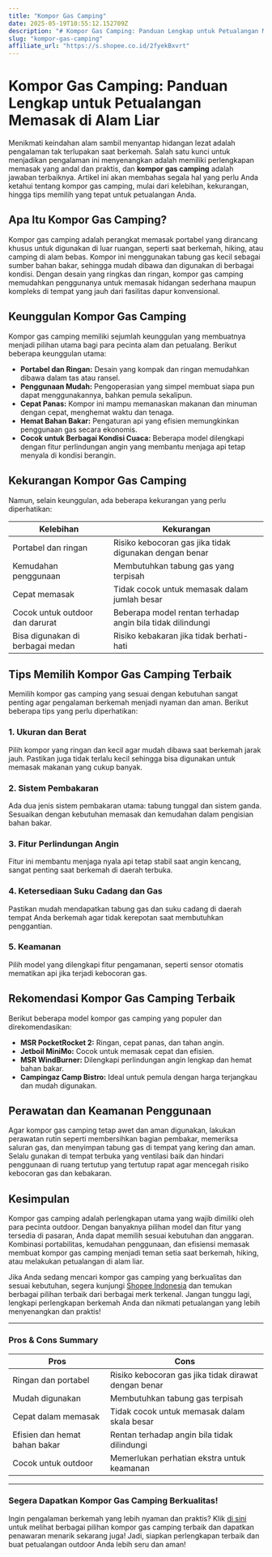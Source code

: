 ```yaml
---
title: "Kompor Gas Camping"
date: 2025-05-19T10:55:12.152709Z
description: "# Kompor Gas Camping: Panduan Lengkap untuk Petualangan Memasak di Alam Liar..."
slug: "kompor-gas-camping"
affiliate_url: "https://s.shopee.co.id/2fyekBxvrt"
---
```

# Kompor Gas Camping: Panduan Lengkap untuk Petualangan Memasak di Alam Liar

Menikmati keindahan alam sambil menyantap hidangan lezat adalah pengalaman tak terlupakan saat berkemah. Salah satu kunci untuk menjadikan pengalaman ini menyenangkan adalah memiliki perlengkapan memasak yang andal dan praktis, dan **kompor gas camping** adalah jawaban terbaiknya. Artikel ini akan membahas segala hal yang perlu Anda ketahui tentang kompor gas camping, mulai dari kelebihan, kekurangan, hingga tips memilih yang tepat untuk petualangan Anda.

## Apa Itu Kompor Gas Camping?

Kompor gas camping adalah perangkat memasak portabel yang dirancang khusus untuk digunakan di luar ruangan, seperti saat berkemah, hiking, atau camping di alam bebas. Kompor ini menggunakan tabung gas kecil sebagai sumber bahan bakar, sehingga mudah dibawa dan digunakan di berbagai kondisi. Dengan desain yang ringkas dan ringan, kompor gas camping memudahkan penggunanya untuk memasak hidangan sederhana maupun kompleks di tempat yang jauh dari fasilitas dapur konvensional.

## Keunggulan Kompor Gas Camping

Kompor gas camping memiliki sejumlah keunggulan yang membuatnya menjadi pilihan utama bagi para pecinta alam dan petualang. Berikut beberapa keunggulan utama:

- **Portabel dan Ringan:** Desain yang kompak dan ringan memudahkan dibawa dalam tas atau ransel.
- **Penggunaan Mudah:** Pengoperasian yang simpel membuat siapa pun dapat menggunakannya, bahkan pemula sekalipun.
- **Cepat Panas:** Kompor ini mampu memanaskan makanan dan minuman dengan cepat, menghemat waktu dan tenaga.
- **Hemat Bahan Bakar:** Pengaturan api yang efisien memungkinkan penggunaan gas secara ekonomis.
- **Cocok untuk Berbagai Kondisi Cuaca:** Beberapa model dilengkapi dengan fitur perlindungan angin yang membantu menjaga api tetap menyala di kondisi berangin.

## Kekurangan Kompor Gas Camping

Namun, selain keunggulan, ada beberapa kekurangan yang perlu diperhatikan:

| Kelebihan                        | Kekurangan                                   |
|----------------------------------|----------------------------------------------|
| Portabel dan ringan             | Risiko kebocoran gas jika tidak digunakan dengan benar |
| Kemudahan penggunaan             | Membutuhkan tabung gas yang terpisah       |
| Cepat memasak                    | Tidak cocok untuk memasak dalam jumlah besar |
| Cocok untuk outdoor dan darurat | Beberapa model rentan terhadap angin bila tidak dilindungi |
| Bisa digunakan di berbagai medan | Risiko kebakaran jika tidak berhati-hati |

## Tips Memilih Kompor Gas Camping Terbaik

Memilih kompor gas camping yang sesuai dengan kebutuhan sangat penting agar pengalaman berkemah menjadi nyaman dan aman. Berikut beberapa tips yang perlu diperhatikan:

### 1. Ukuran dan Berat

Pilih kompor yang ringan dan kecil agar mudah dibawa saat berkemah jarak jauh. Pastikan juga tidak terlalu kecil sehingga bisa digunakan untuk memasak makanan yang cukup banyak.

### 2. Sistem Pembakaran

Ada dua jenis sistem pembakaran utama: tabung tunggal dan sistem ganda. Sesuaikan dengan kebutuhan memasak dan kemudahan dalam pengisian bahan bakar.

### 3. Fitur Perlindungan Angin

Fitur ini membantu menjaga nyala api tetap stabil saat angin kencang, sangat penting saat berkemah di daerah terbuka.

### 4. Ketersediaan Suku Cadang dan Gas

Pastikan mudah mendapatkan tabung gas dan suku cadang di daerah tempat Anda berkemah agar tidak kerepotan saat membutuhkan penggantian.

### 5. Keamanan

Pilih model yang dilengkapi fitur pengamanan, seperti sensor otomatis mematikan api jika terjadi kebocoran gas.

## Rekomendasi Kompor Gas Camping Terbaik

Berikut beberapa model kompor gas camping yang populer dan direkomendasikan:

- **MSR PocketRocket 2:** Ringan, cepat panas, dan tahan angin.
- **Jetboil MiniMo:** Cocok untuk memasak cepat dan efisien.
- **MSR WindBurner:** Dilengkapi perlindungan angin lengkap dan hemat bahan bakar.
- **Campingaz Camp Bistro:** Ideal untuk pemula dengan harga terjangkau dan mudah digunakan.

## Perawatan dan Keamanan Penggunaan

Agar kompor gas camping tetap awet dan aman digunakan, lakukan perawatan rutin seperti membersihkan bagian pembakar, memeriksa saluran gas, dan menyimpan tabung gas di tempat yang kering dan aman. Selalu gunakan di tempat terbuka yang ventilasi baik dan hindari penggunaan di ruang tertutup yang tertutup rapat agar mencegah risiko kebocoran gas dan kebakaran.

## Kesimpulan

Kompor gas camping adalah perlengkapan utama yang wajib dimiliki oleh para pecinta outdoor. Dengan banyaknya pilihan model dan fitur yang tersedia di pasaran, Anda dapat memilih sesuai kebutuhan dan anggaran. Kombinasi portabilitas, kemudahan penggunaan, dan efisiensi memasak membuat kompor gas camping menjadi teman setia saat berkemah, hiking, atau melakukan petualangan di alam liar.

Jika Anda sedang mencari kompor gas camping yang berkualitas dan sesuai kebutuhan, segera kunjungi [Shopee Indonesia](https://s.shopee.co.id/2fyekBxvrt) dan temukan berbagai pilihan terbaik dari berbagai merk terkenal. Jangan tunggu lagi, lengkapi perlengkapan berkemah Anda dan nikmati petualangan yang lebih menyenangkan dan praktis!

---

### Pros & Cons Summary

| **Pros** | **Cons** |
|------------|-------------------|
| Ringan dan portabel | Risiko kebocoran gas jika tidak dirawat dengan benar |
| Mudah digunakan | Membutuhkan tabung gas terpisah |
| Cepat dalam memasak | Tidak cocok untuk memasak dalam skala besar |
| Efisien dan hemat bahan bakar | Rentan terhadap angin bila tidak dilindungi |
| Cocok untuk outdoor | Memerlukan perhatian ekstra untuk keamanan |

---

### Segera Dapatkan Kompor Gas Camping Berkualitas!

Ingin pengalaman berkemah yang lebih nyaman dan praktis? Klik [di sini](https://s.shopee.co.id/2fyekBxvrt) untuk melihat berbagai pilihan kompor gas camping terbaik dan dapatkan penawaran menarik sekarang juga! Jadi, siapkan perlengkapan terbaik dan buat petualangan outdoor Anda lebih seru dan aman!
